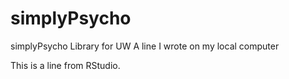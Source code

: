 # simplyPsycho
simplyPsycho Library for UW
A line I wrote on my local computer  

This is a line from RStudio.